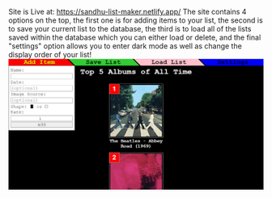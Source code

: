 Site is Live at: https://sandhu-list-maker.netlify.app/
The site contains 4 options on the top, the first one is for adding items to your list, the second is to save your current list to the database, the third is to load all of the lists saved within the database which you can either load or delete, and the final "settings" option allows you to enter dark mode as well as change the display order of your list!
<img src="https://github.com/Dav-Sandhu/List-Maker-Version-2/blob/main/public/screenshot.png?raw=true" alt="" />
